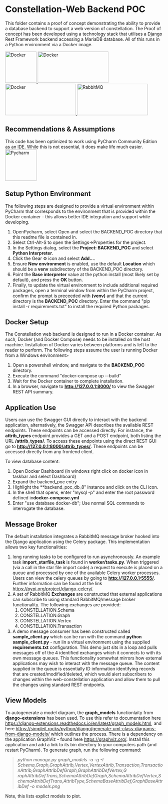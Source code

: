 # Constellation-Web Backend POC

This folder contains a proof of concept demonstrating the ability to provide a database backend to
support a web version of constellation. The Proof of concept has been developed using a technology
stack that utilises a Django Rest Framework backend accessing a MariaDB database. All of this runs
in a Python environment via a Docker image.

<a href="https://www.docker.com">
<img src="https://www.docker.com/sites/default/files/d8/Docker-R-Logo-08-2018-Monochomatic-RGB_Moby-x1.png" alt="Docker" width="100" height="100">
</a>
<a href="https://www.django-rest-framework.org/">
<img src="https://www.django-rest-framework.org/img/logo.png" alt="Docker" width="226" height="100">
</a>
<a href="https://mariadb.org/">
<img src="https://mariadb.org/wp-content/themes/twentynineteen-child/icons/mariadb_org_rgb_h.svg" alt="Docker" width="226" height="100">
</a>
<a href="https://www.rabbitmq.com/">
<img src="https://www.rabbitmq.com/img/logo-rabbitmq.svg" alt="RabbitMQ" width="226" height="100">
</a>

## Recommendations & Assumptions
This code has been optimized to work using PyCharm Community Edition as an IDE. While this is not
essential, it does make life much easier.
<a href="https://www.jetbrains.com/pycharm/download/#section=windows">
<img src="https://upload.wikimedia.org/wikipedia/commons/thumb/a/a1/PyCharm_Logo.svg/1200px-PyCharm_Logo.svg.png" alt="Pycharm" width="100" height="100">
</a>

## Setup Python Environment 
The following steps are designed to provide a virtual environment within PyCharm that corresponds to
the environment that is provided within the Docker container - this allows better IDE integration and
support while developing.
1. OpenPycharm, select Open and select the BACKEND_POC directory that this readme file is contained in.
2. Select Ctrl-Alt-S to open the Settings->Properties for the project.
3. In the Settings dialog, select the **Project: BACKEND_POC** and select **Python Interpreter**.
4. Click the Gear :gear: icon and select **Add...**.
5. Ensure **New environment** is enabled, use the default **Location** which should be a **venv** 
subdirectory of the BACKEND_POC directory.
6. Point the **Base interpreter** value at the python install (most likely set by default), and press
the **OK** button.
7. Finally, to update the virtual environment to include additional required packages, open a terminal
window from within the PyCharm project, confirm the prompt is preceeded with **(venv)** and that the
current directory is the **BACKEND_POC** directory. Enter the command  "pip install -r requirements.txt"
to install the required Python packages.

## Docker Setup
The Constellation web backend is designed to run in a Docker container. As such, Docker (and Docker
Compose) needs to be installed on the host machine. Installation of Docker varies between platforms and
is left to the reader to perform.
The following steps assume the user is running Docker from a Windows environment>
1. Open a powershell window, and navigate to the **BACKEND_POC** directory.
2. Execute the command "docker-compose up --build"
3. Wait for the Docker container to complete installation.
4. In a browser, navigate to **http://127.0.0.1:8000/** to view the Swagger REST API summary.

## Application Use
Users can  use the Swagger GUI directly to interact with the backend application, alternatively, the
Swagger API describes the available REST endpoints. These endpoints can be accessed directly. For
instance, the **attrib_types** endpoint provides a GET and a POST endpoint, both listing the URL
**/attrib_types/**. To access these endpoints using the direct REST GUI go to
**http://127.0.0.1:8000/attrib_types/**. These endpoints can be accessed directly from any frontend
client.

To view database content:
1. Open Docker Dashboard (in windows right click on docker icon in taskbar and select Dashboard)
2. Expand the backend_poc entry
3. Highlight the **backend_poc_db_8" instance and click on the CLI icon.
4. In the shell that opens, enter "mysql -p" and enter the root password defined in**docker-compose.yml**
5. Enter "use database docker-db";
Use normal SQL commands to interrogate the database.

## Message Broker
The default installation integrates a RabbitMQ message broker hooked into the Django application
using the Celery package. This implementation allows two key functionalities:
1. long running tasks to be configured to run asynchronously. An example task **import_starfile_task**
is found in **worker/tasks.py**. When triggered (via a call in the star file import code) a request to
execute is placed on a queue and processed by one of the available Celery worker processes. Users can
view the celery queues by going to **http://127.0.0.1:5555/**. Further information can be found at the
link https://pypi.org/project/django-celery/.
2. A set of RabbitMQ **Exchanges** are constructed that external applications can subscribe to using
standard RabbitMQ/message broker functionality. The following exchanges are provided:
    1. CONSTELLATION.Schema
    2. CONSTELLATION.Graph
    3. CONSTELLATION.Vertex
    4. CONSTELLATION.Transaction
3. A demo message consumer has been constructed called **sample_client.py** which can be run with the
command **python sample_client.py** - run iin a virtual environment using the supplied **requirements.txt**
configuration. This demo just sits in a loop and pulls messages off of the 4 identified exchanges which
it connects to with its own message queues. This functionality somewhat mirrors how external applications
may wish to interact with the message queue. The content supplied in the queue is essentially ID information
identifying records that are created/modified/deleted, which would alert subscribers to changes within
the web-constellation application and allow them to pull the changes using standard REST endpoints.
 

## View Models
To autogenerate a model diagram, the **graph_models** functionlaity from **django-extensions**
has been used. To use this refer to documentation here 
https://django-extensions.readthedocs.io/en/latest/graph_models.html, and here
https://simpleit.rocks/python/django/generate-uml-class-diagrams-from-django-models/
which outlines the process.
There is a dependency on the application GraphViz - found here https://graphviz.org/. Install this
application and add a link to its bin directory to your computers path (and restart PyCharm).
To generate graph, run the following command:
><em>python manage.py graph_models -a -g -I Schema,Graph,GraphAttrib,Vertex,VertexAttrib,Transaction,TransactionAttrib,GraphAttribDefGraph,GraphAttribDefVertex,G
raphAttribDefTrans,SchemaAttribDefGraph,SchemaAttribDefVertex,SchemaAttribDefTrans,AttribType,SchemaBaseAttribDef,GraphBaseAttribDef -o models.png</em>

Note, this lists explict models to plot.


